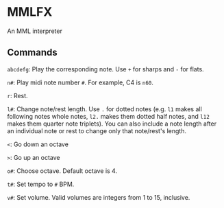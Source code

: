 # MMLFX
An MML interpreter

## Commands
`abcdefg`: Play the corresponding note. Use `+` for sharps and `-` for flats.

`n#`: Play midi note number `#`. For example, C4 is `n60`.

`r`: Rest.

`l#`: Change note/rest length. Use `.` for dotted notes (e.g. `l1` makes all following notes whole notes, `l2.` makes them dotted half notes, and `l12` makes them quarter note triplets). You can also include a note length after an individual note or rest to change only that note/rest's length.

`<`: Go down an octave

`>`: Go up an octave

`o#`: Choose octave. Default octave is 4.

`t#`: Set tempo to `#` BPM.

`v#`: Set volume. Valid volumes are integers from 1 to 15, inclusive.
